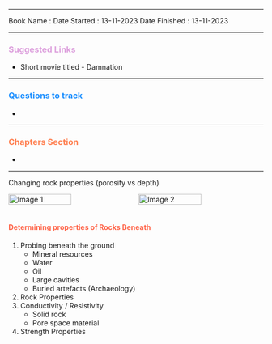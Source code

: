 

<hr>

Book Name : 
Date Started : 13-11-2023
Date Finished : 13-11-2023

<hr>

### <span  style = "color:Plum">Suggested Links </span>
+ Short movie titled - Damnation 

<hr>


### <span  style = "color:dodgerblue">Questions to track </span>
+ 


<hr>

### <span  style = "color:Coral">Chapters Section </span>
+ 

<hr>

Changing rock properties (porosity vs depth)
<div style="display: flex; justify-content: center; gap: 10px;">
  <!-- Replace 'image1.jpg' and 'image2.jpg' with the paths to your images -->
  <img src="https://www.researchgate.net/publication/263974069/figure/fig4/AS:296376970825731@1447673184182/Porosity-v-depth-relationship-for-carbonates-and-basinal-shale-Plot-based-on-Schmoker.png" alt="Image 1" style="width: 50%;">
  <img src="https://www.researchgate.net/publication/258646808/figure/fig2/AS:669330882715683@1536592326921/Porosity-depth-trend-model-Reference-time-depth-is-t-0-and-time-depth-for-top-of-sand.png" alt="Image 2" style="width: 50%;">
</div>

<br>


#### <span  style = "color:Tomato">Determining properties of Rocks Beneath</span>

1. Probing beneath the ground 
	- Mineral resources
	- Water
	- Oil 
	- Large cavities
	- Buried artefacts (Archaeology)
2. Rock Properties
3. Conductivity / Resistivity
	- Solid rock
	- Pore space material
4. Strength Properties

